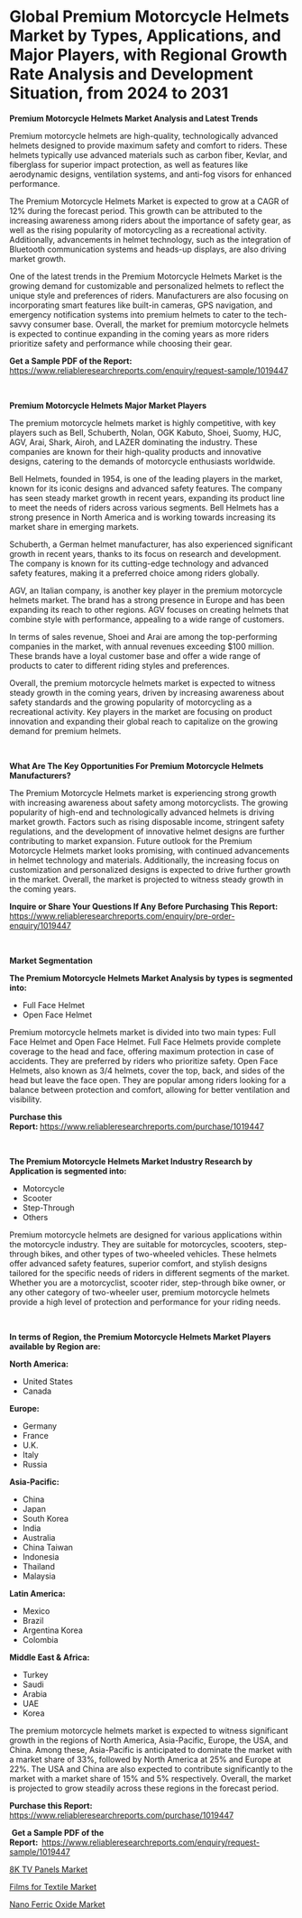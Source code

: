 <p><h1>Global Premium Motorcycle Helmets Market by Types, Applications, and Major Players, with Regional Growth Rate Analysis and Development Situation, from 2024 to 2031</h1></p><p><strong>Premium Motorcycle Helmets Market Analysis and Latest Trends</strong></p>
<p><p>Premium motorcycle helmets are high-quality, technologically advanced helmets designed to provide maximum safety and comfort to riders. These helmets typically use advanced materials such as carbon fiber, Kevlar, and fiberglass for superior impact protection, as well as features like aerodynamic designs, ventilation systems, and anti-fog visors for enhanced performance.</p><p>The Premium Motorcycle Helmets Market is expected to grow at a CAGR of 12% during the forecast period. This growth can be attributed to the increasing awareness among riders about the importance of safety gear, as well as the rising popularity of motorcycling as a recreational activity. Additionally, advancements in helmet technology, such as the integration of Bluetooth communication systems and heads-up displays, are also driving market growth.</p><p>One of the latest trends in the Premium Motorcycle Helmets Market is the growing demand for customizable and personalized helmets to reflect the unique style and preferences of riders. Manufacturers are also focusing on incorporating smart features like built-in cameras, GPS navigation, and emergency notification systems into premium helmets to cater to the tech-savvy consumer base. Overall, the market for premium motorcycle helmets is expected to continue expanding in the coming years as more riders prioritize safety and performance while choosing their gear.</p></p>
<p><strong>Get a Sample PDF of the Report:&nbsp;</strong> <a href="https://www.reliableresearchreports.com/enquiry/request-sample/1019447">https://www.reliableresearchreports.com/enquiry/request-sample/1019447</a></p>
<p>&nbsp;</p>
<p><strong>Premium Motorcycle Helmets Major Market Players</strong></p>
<p><p>The premium motorcycle helmets market is highly competitive, with key players such as Bell, Schuberth, Nolan, OGK Kabuto, Shoei, Suomy, HJC, AGV, Arai, Shark, Airoh, and LAZER dominating the industry. These companies are known for their high-quality products and innovative designs, catering to the demands of motorcycle enthusiasts worldwide.</p><p>Bell Helmets, founded in 1954, is one of the leading players in the market, known for its iconic designs and advanced safety features. The company has seen steady market growth in recent years, expanding its product line to meet the needs of riders across various segments. Bell Helmets has a strong presence in North America and is working towards increasing its market share in emerging markets.</p><p>Schuberth, a German helmet manufacturer, has also experienced significant growth in recent years, thanks to its focus on research and development. The company is known for its cutting-edge technology and advanced safety features, making it a preferred choice among riders globally.</p><p>AGV, an Italian company, is another key player in the premium motorcycle helmets market. The brand has a strong presence in Europe and has been expanding its reach to other regions. AGV focuses on creating helmets that combine style with performance, appealing to a wide range of customers.</p><p>In terms of sales revenue, Shoei and Arai are among the top-performing companies in the market, with annual revenues exceeding $100 million. These brands have a loyal customer base and offer a wide range of products to cater to different riding styles and preferences.</p><p>Overall, the premium motorcycle helmets market is expected to witness steady growth in the coming years, driven by increasing awareness about safety standards and the growing popularity of motorcycling as a recreational activity. Key players in the market are focusing on product innovation and expanding their global reach to capitalize on the growing demand for premium helmets.</p></p>
<p>&nbsp;</p>
<p><strong>What Are The Key Opportunities For Premium Motorcycle Helmets Manufacturers?</strong></p>
<p><p>The Premium Motorcycle Helmets market is experiencing strong growth with increasing awareness about safety among motorcyclists. The growing popularity of high-end and technologically advanced helmets is driving market growth. Factors such as rising disposable income, stringent safety regulations, and the development of innovative helmet designs are further contributing to market expansion. Future outlook for the Premium Motorcycle Helmets market looks promising, with continued advancements in helmet technology and materials. Additionally, the increasing focus on customization and personalized designs is expected to drive further growth in the market. Overall, the market is projected to witness steady growth in the coming years.</p></p>
<p><strong>Inquire or Share Your Questions If Any Before Purchasing This Report:</strong> <a href="https://www.reliableresearchreports.com/enquiry/pre-order-enquiry/1019447">https://www.reliableresearchreports.com/enquiry/pre-order-enquiry/1019447</a></p>
<p>&nbsp;</p>
<p><strong>Market Segmentation</strong></p>
<p><strong>The Premium Motorcycle Helmets Market Analysis by types is segmented into:</strong></p>
<p><ul><li>Full Face Helmet</li><li>Open Face Helmet</li></ul></p>
<p><p>Premium motorcycle helmets market is divided into two main types: Full Face Helmet and Open Face Helmet. Full Face Helmets provide complete coverage to the head and face, offering maximum protection in case of accidents. They are preferred by riders who prioritize safety. Open Face Helmets, also known as 3/4 helmets, cover the top, back, and sides of the head but leave the face open. They are popular among riders looking for a balance between protection and comfort, allowing for better ventilation and visibility.</p></p>
<p><strong>Purchase this Report:&nbsp;</strong><a href="https://www.reliableresearchreports.com/purchase/1019447">https://www.reliableresearchreports.com/purchase/1019447</a></p>
<p>&nbsp;</p>
<p><strong>The Premium Motorcycle Helmets Market Industry Research by Application is segmented into:</strong></p>
<p><ul><li>Motorcycle</li><li>Scooter</li><li>Step-Through</li><li>Others</li></ul></p>
<p><p>Premium motorcycle helmets are designed for various applications within the motorcycle industry. They are suitable for motorcycles, scooters, step-through bikes, and other types of two-wheeled vehicles. These helmets offer advanced safety features, superior comfort, and stylish designs tailored for the specific needs of riders in different segments of the market. Whether you are a motorcyclist, scooter rider, step-through bike owner, or any other category of two-wheeler user, premium motorcycle helmets provide a high level of protection and performance for your riding needs.</p></p>
<p>&nbsp;</p>
<p><strong>In terms of Region, the Premium Motorcycle Helmets Market Players available by Region are:</strong></p>
<p>
    <p> <strong> North America: </strong>
        <ul>
            <li>United States</li>
            <li>Canada</li>
        </ul>
        </p> 
    <p> <strong> Europe: </strong>
        <ul>
            <li>Germany</li>
            <li>France</li>
            <li>U.K.</li>
            <li>Italy</li>
            <li>Russia</li>
        </ul>
        </p> 
    <p> <strong> Asia-Pacific: </strong>
        <ul>
            <li>China</li>
            <li>Japan</li>
            <li>South Korea</li>
            <li>India</li>
            <li>Australia</li>
            <li>China Taiwan</li>
            <li>Indonesia</li>
            <li>Thailand</li>
            <li>Malaysia</li>
        </ul>
        </p> 
    <p> <strong> Latin America: </strong>
        <ul>
            <li>Mexico</li>
            <li>Brazil</li>
            <li>Argentina Korea</li>
            <li>Colombia</li>
        </ul>
        </p> 
    <p> <strong> Middle East & Africa: </strong>
        <ul>
            <li>Turkey</li>
            <li>Saudi</li>
            <li>Arabia</li>
            <li>UAE</li>
            <li>Korea</li>
        </ul>
    </p>
    </p>
<p><p>The premium motorcycle helmets market is expected to witness significant growth in the regions of North America, Asia-Pacific, Europe, the USA, and China. Among these, Asia-Pacific is anticipated to dominate the market with a market share of 33%, followed by North America at 25% and Europe at 22%. The USA and China are also expected to contribute significantly to the market with a market share of 15% and 5% respectively. Overall, the market is projected to grow steadily across these regions in the forecast period.</p></p>
<p><strong>Purchase this Report: </strong><a href="https://www.reliableresearchreports.com/purchase/1019447">https://www.reliableresearchreports.com/purchase/1019447</a></p>
<p>&nbsp;<strong>Get a Sample PDF of the Report:&nbsp;&nbsp;</strong><a href="https://www.reliableresearchreports.com/enquiry/request-sample/1019447">https://www.reliableresearchreports.com/enquiry/request-sample/1019447</a></p>
<p><strong></strong></p>
<p><p><a href="https://view.publitas.com/reportprime-1/8k-tv-panels-market-size-global-industry-overview-market-segmentation-and-forecast-2023-to-2030/">8K TV Panels Market</a></p><p><a href="https://view.publitas.com/reportprime-1/films-for-textile-market-dynamics-2023-2030-also-about-its-market-trends-projections-and-opportunities/">Films for Textile Market</a></p><p><a href="https://view.publitas.com/reportprime-1/nano-ferric-oxide-market-research-report-provides-critical-insights-that-can-help-shape-business-development-and-investment-strategies/">Nano Ferric Oxide Market</a></p></p>